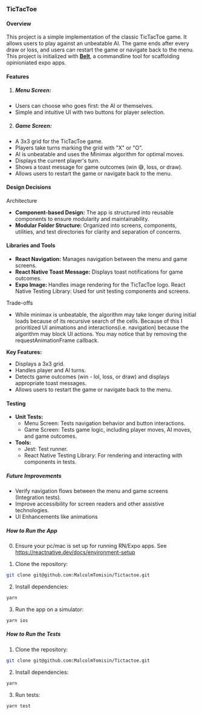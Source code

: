 ### TicTacToe
#### Overview
This project is a simple implementation of the classic TicTacToe game. It allows users to play against an unbeatable AI. The game ends after every draw or loss, and users can restart the game or navigate back to the menu. This project is initialized with [**Belt**](https://github.com/thoughtbot/belt), a commandline tool for scaffolding opinioniated expo apps.

#### Features
1. ##### Menu Screen:
- Users can choose who goes first: the AI or themselves.
- Simple and intuitive UI with two buttons for player selection.
2. ##### Game Screen:
- A 3x3 grid for the TicTacToe game.
- Players take turns marking the grid with "X" or "O".
- AI is unbeatable and uses the Minimax algorithm for optimal moves.
- Displays the current player's turn.
- Shows a toast message for game outcomes (win 😅, loss, or draw).
- Allows users to restart the game or navigate back to the menu.

#### Design Decisions
Architecture
- <b> Component-based Design:</b> The app is structured into reusable components to ensure modularity and maintainability.
- <b> Modular Folder Structure:</b> Organized into screens, components, utilities, and test directories for clarity and separation of concerns.

#### Libraries and Tools
- <b> React Navigation:</b> Manages navigation between the menu and game screens.
- <b> React Native Toast Message:</b> Displays toast notifications for game outcomes.
- <b>Expo Image: </b> Handles image rendering for the TicTacToe logo.
React Native Testing Library: Used for unit testing components and screens.

Trade-offs

- While minimax is unbeatable, the algorithm may take longer during initial loads because of its recursive search of the cells. Because of this I prioritized UI animations and interactions(i.e. navigation) because the algorithm may block UI actions. You may notice that by removing the requestAnimationFrame callback.

<b> Key Features: </b>
- Displays a 3x3 grid.
- Handles player and AI turns.
- Detects game outcomes (win - lol, loss, or draw) and displays appropriate toast messages.
- Allows users to restart the game or navigate back to the menu.

#### Testing
- <b> Unit Tests:</b>
    - Menu Screen: Tests navigation behavior and button interactions.
    - Game Screen: Tests game logic, including player moves, AI moves, and game outcomes.
- <b> Tools:</b>
    - Jest: Test runner.
    - React Native Testing Library: For rendering and interacting with components in tests.

##### Future Improvements

- Verify navigation flows between the menu and game screens (Integration tests).
- Improve accessibility for screen readers and other assistive technologies.
- UI Enhancements like animations

##### How to Run the App
0. Ensure your pc/mac is set up for running RN/Expo apps. See https://reactnative.dev/docs/environment-setup

1. Clone the repository:
```bash 
git clone git@github.com:MalcolmTomisin/Tictactoe.git 
```
2. Install dependencies:
```bash 
yarn 
```
3. Run the app on a simulator:
```bash
yarn ios
```

##### How to Run the Tests
1. Clone the repository:
```bash 
git clone git@github.com:MalcolmTomisin/Tictactoe.git 
```
2. Install dependencies:
```bash 
yarn 
```
3. Run tests:
```bash
yarn test
```
